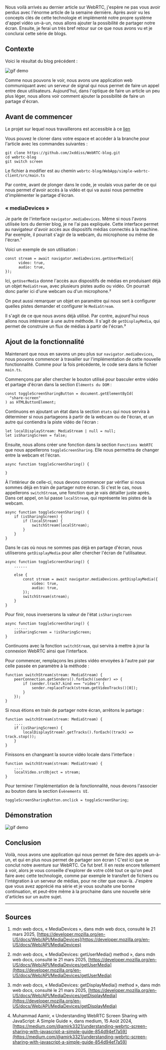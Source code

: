 Nous voilà arrivés au dernier article sur WebRTC, j'espère ne pas vous avoir perdus avec l'énorme article de la semaine dernière.
Après avoir vu les concepts clés de cette technologie et implémenté notre propre système d'appel vidéo un-à-un, nous allons ajouter la possibilité
de partager notre écran. Ensuite, je ferai un très bref retour sur ce que nous avons vu et je conclurai cette série de blogs.

## Contexte

Voici le résultat du blog précédent :

![gif demo](./images/webrtc.gif)

Comme nous pouvons le voir, nous avons une application web communiquant avec un serveur de signal qui nous permet de faire un appel entre deux utilisateurs. Aujourd'hui, dans l'optique de faire un article un peu plus léger, nous allons voir comment ajouter la possibilité de faire un partage d'écran.

## Avant de commencer

Le projet sur lequel nous travaillerons est accessible à ce [lien](https://github.com/Jxddiss/WebRTC-blog)

Vous pouvez le cloner dans votre espace et accéder à la branche pour l'article avec les commandes suivantes :

```
git clone https://github.com/Jxddiss/WebRTC-blog.git
cd webrtc-blog
git switch screen
```

Le fichier à modifier est au chemin `webrtc-blog/WebApp/simple-webrtc-client/src/main.ts`

Par contre, avant de plonger dans le code, je voulais vous parler de ce qui nous permet d'avoir accès à la vidéo et qui va aussi nous permettre d'implémenter le partage d'écran.

### « mediaDevices »

Je parle de l'interface `navigator.mediaDevices`. Même si nous l'avons utilisée lors du dernier blog, je ne l'ai pas expliquée. Cette interface permet au navigateur d'avoir accès aux dispositifs médias connectés à la machine. Par exemple, il pourrait s'agir de la webcam, du microphone ou même de l'écran.¹

Voici un exemple de son utilisation :

```
const stream = await navigator.mediaDevices.getUserMedia({
      video: true,
      audio: true,
});
```

Ici, `getUserMedia` donne l'accès aux dispositifs de médias en produisant déjà un objet `MediaStream`, avec plusieurs pistes audio ou vidéo. On pourrait donc parler ici d'une webcam ou d'un microphone.²

On peut aussi remarquer un objet en paramètre qui nous sert à configurer quelles pistes demander et configurer le `MediaStream`.

Il s'agit de ce que nous avons déjà utilisé. Par contre, aujourd'hui nous allons nous intéresser à une autre méthode. Il s'agit de `getDisplayMedia`, qui permet de construire un flux de médias à partir de l'écran.³

## Ajout de la fonctionnalité

Maintenant que nous en savons un peu plus sur `navigator.mediaDevices`, nous pouvons commencer à travailler sur l'implémentation de cette nouvelle fonctionnalité. Comme pour la fois précédente, le code sera dans le fichier `main.ts`.

Commençons par aller chercher le bouton utilisé pour basculer entre vidéo et partage d'écran dans la section `Éléments du DOM` :

```
const toggleScreenSharingButton = document.getElementById(
  "share-screen"
) as HTMLButtonElement;
```

Continuons en ajoutant un état dans la section `états` qui nous servira à déterminer si nous partageons à partir de la webcam ou de l'écran, et un autre qui contiendra la piste vidéo de l'écran :

```
let localDisplayStream: MediaStream | null = null;
let isSharingScreen = false;
```

Ensuite, nous allons créer une fonction dans la section `Fonctions WebRTC` que nous appellerons `toggleScreenSharing`. Elle nous permettra de changer entre la webcam et l'écran.

```
async function toggleScreenSharing() {

}
```

À l'intérieur de celle-ci, nous devons commencer par vérifier si nous sommes déjà en train de partager notre écran. Si c'est le cas, nous appellerons `switchStream`, une fonction que je vais détailler juste après. Dans cet appel, on lui passe `localStream`, qui représente les pistes de la webcam.

```
async function toggleScreenSharing() {
    if (isSharingScreen) {
        if (localStream) {
            switchStream(localStream);
        }
    }
}
```

Dans le cas où nous ne sommes pas déjà en partage d'écran, nous utiliserons `getDisplayMedia` pour aller chercher l'écran de l'utilisateur.

```
async function toggleScreenSharing() {
    ......

    else {
        const stream = await navigator.mediaDevices.getDisplayMedia({
            video: true,
            audio: true,
        });
        switchStream(stream);
    }
}
```

Pour finir, nous inverserons la valeur de l'état `isSharingScreen`

```
async function toggleScreenSharing() {
    ......
    isSharingScreen = !isSharingScreen;
}
```

Continuons avec la fonction `switchStream`, qui servira à mettre à jour la connexion WebRTC ainsi que l'interface.

Pour commencer, remplaçons les pistes vidéo envoyées à l'autre pair par celle passée en paramètre à la méthode :

```
function switchStream(stream: MediaStream) {
    peerConnection.getSenders().forEach((sender) => {
        if (sender.track?.kind === "video") {
            sender.replaceTrack(stream.getVideoTracks()[0]);
        }
    });
}
```

Si nous étions en train de partager notre écran, arrêtons le partage :

```
function switchStream(stream: MediaStream) {
    ....
    if (isSharingScreen) {
        localDisplayStream?.getTracks().forEach((track) => track.stop());
    }
}
```

Finissons en changeant la source vidéo locale dans l'interface :

```
function switchStream(stream: MediaStream) {
    ....
    localVideo.srcObject = stream;
}
```

Pour terminer l'implémentation de la fonctionnalité, nous devons l'associer au bouton dans la section `Évènements UI`.

```
toggleScreenSharingButton.onclick = toggleScreenSharing;
```

## Démonstration

![gif demo](./images/webrtc-screen.gif)

## Conclusion

Voilà, nous avons une application qui nous permet de faire des appels un-à-un, et qui en plus nous permet de partager son écran ! C'est ici que se conclut notre aventure sur WebRTC. Ce fut bref. Il en reste encore tellement à voir, alors je vous conseille d'explorer de votre côté tout ce qu'on peut faire avec cette technologie, comme par exemple le transfert de fichiers ou l'intégration à un serveur de médias, pour ne citer que ceux-là. J'espère que vous avez apprécié ma série et je vous souhaite une bonne continuation, et peut-être même à la prochaine dans une nouvelle série d'articles sur un autre sujet.

---

## Sources

1. mdn web docs, « MediaDevices », dans mdn web docs, consulté le 21 mars 2025, [https://developer.mozilla.org/en-US/docs/Web/API/MediaDevices](https://developer.mozilla.org/en-US/docs/Web/API/MediaDevices)

2. mdn web docs, « MediaDevices: getUserMedia() method », dans mdn web docs, consulté le 21 mars 2025, [https://developer.mozilla.org/en-US/docs/Web/API/MediaDevices/getUserMedia](https://developer.mozilla.org/en-US/docs/Web/API/MediaDevices/getUserMedia)

3. mdn web docs, « MediaDevices: getDisplayMedia() method », dans mdn web docs, consulté le 21 mars 2025, [https://developer.mozilla.org/en-US/docs/Web/API/MediaDevices/getDisplayMedia](https://developer.mozilla.org/en-US/docs/Web/API/MediaDevices/getDisplayMedia)

4. Muhammad Aamir, « Understanding WebRTC Screen Sharing with JavaScript​: A Simple Guide », dans medium, 15 Août 2024, [https://medium.com/@amirk3321/understanding-webrtc-screen-sharing-with-javascript-a-simple-guide-854d94ef7a59](https://medium.com/@amirk3321/understanding-webrtc-screen-sharing-with-javascript-a-simple-guide-854d94ef7a59)
